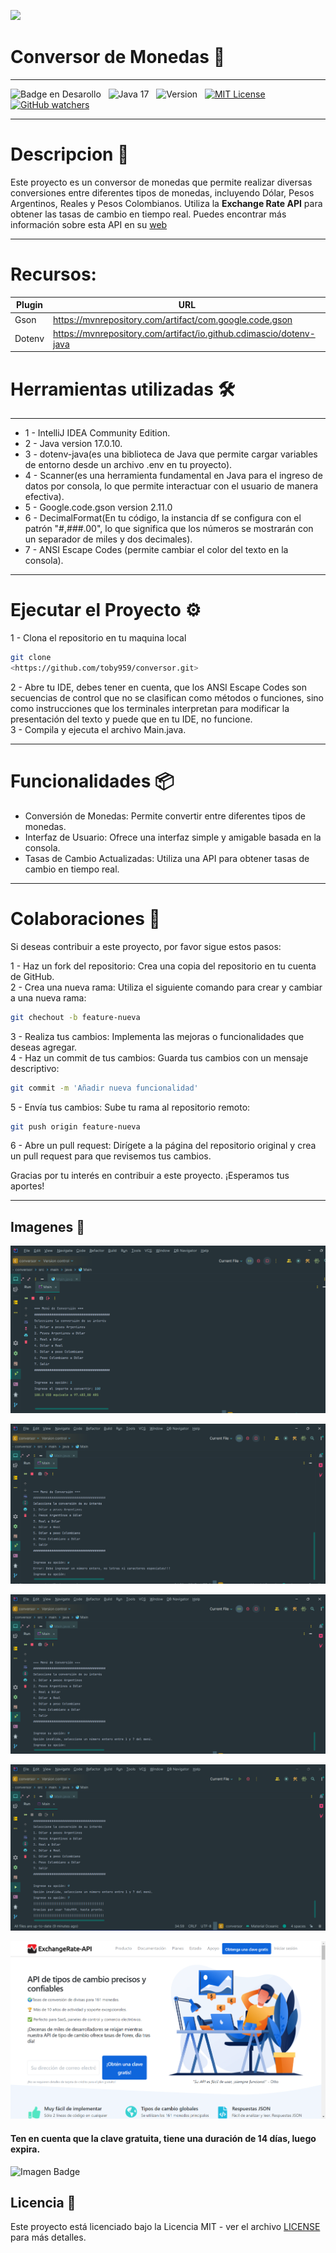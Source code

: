 ![](https://api.visitorbadge.io/api/VisitorHit?user=toby959&repo=conversor&countColor=%230e75b6)
 <h1 aling="center"> Conversor de Monedas 🏦 </h1>

___


![Badge en Desarollo](https://img.shields.io/badge/STATUS-FINALIZADO-green)&nbsp;&nbsp;&nbsp;![Java 17](https://img.shields.io/badge/java-17-blue?logo=java)&nbsp;&nbsp;&nbsp;![Version](https://img.shields.io/badge/version-v1.0-COLOR.svg)&nbsp;&nbsp;&nbsp;[![MIT License](https://img.shields.io/badge/licencia-MIT-blue.svg)](LICENSE)&nbsp;&nbsp;&nbsp;[![GitHub watchers](https://img.shields.io/github/watchers/toby959/conversor-toby959.svg?style=social&label=Watch&maxAge=2592000)](https://GitHub.com/toby959/conversor-toby959/watchers/)
___
# Descripcion 📖
Este proyecto es un conversor de monedas que permite realizar diversas conversiones entre diferentes tipos de monedas, incluyendo Dólar, Pesos Argentinos, Reales y Pesos Colombianos. Utiliza la **Exchange Rate API** para obtener las tasas de cambio en tiempo real. Puedes encontrar más información sobre esta API en su [web](https://www.exchangerate-api.com/)
___
# Recursos:

| Plugin          | URL                      |
|-----------------|--------------------------|
| Gson            | https://mvnrepository.com/artifact/com.google.code.gson |
| Dotenv          | https://mvnrepository.com/artifact/io.github.cdimascio/dotenv-java| 


# Herramientas utilizadas 🛠️
___
* 1 - IntelliJ IDEA Community Edition.
* 2 - Java version 17.0.10.
* 3 - dotenv-java(es una biblioteca de Java que permite cargar variables de entorno desde un archivo .env en tu proyecto).
* 4 - Scanner(es una herramienta fundamental en Java para el ingreso de datos por consola, lo que permite interactuar con el usuario de manera efectiva).
* 5 - Google.code.gson version 2.11.0
* 6 - DecimalFormat(En tu código, la instancia df se configura con el patrón "#,###.00", lo que significa que los números se mostrarán con un separador de miles y dos decimales).
* 7 - ANSI Escape Codes (permite cambiar el color del texto en la consola).
___
# Ejecutar el Proyecto ⚙️
1 - Clona el repositorio en tu maquina local
``` bash
git clone
<https://github.com/toby959/conversor.git>
```
2 - Abre tu IDE, debes tener en cuenta, que los ANSI Escape Codes son secuencias de control que no se clasifican como métodos o funciones, sino como instrucciones que los terminales interpretan para modificar la presentación del texto y puede que en tu IDE, no funcione.  
3 - Compila y ejecuta el archivo Main.java.
___
# Funcionalidades 📦
* Conversión de Monedas: Permite convertir entre diferentes tipos de monedas.
* Interfaz de Usuario: Ofrece una interfaz simple y amigable basada en la consola.
* Tasas de Cambio Actualizadas: Utiliza una API para obtener tasas de cambio en tiempo real.
___
# Colaboraciones 🎯
Si deseas contribuir a este proyecto, por favor sigue estos pasos:

1 - Haz un fork del repositorio: Crea una copia del repositorio en tu cuenta de GitHub.  
2 - Crea una nueva rama: Utiliza el siguiente comando para crear y cambiar a una nueva rama:
```bash
git chechout -b feature-nueva
```
3 - Realiza tus cambios: Implementa las mejoras o funcionalidades que deseas agregar.  
4 - Haz un commit de tus cambios: Guarda tus cambios con un mensaje descriptivo:
```bash 
git commit -m 'Añadir nueva funcionalidad'
```
5 - Envía tus cambios: Sube tu rama al repositorio remoto:
````bash
git push origin feature-nueva
````
6 - Abre un pull request: Dirígete a la página del repositorio original y crea un pull request para que revisemos tus cambios.

Gracias por tu interés en contribuir a este proyecto. ¡Esperamos tus aportes!
___
## Imagenes 📸

![Imagen Consola](imagen_1.png)

![Imagen Consola](imagen_2.png)

![Imagen Consola](imagen_3.png)

![Imagen Consola](imagen_4.png)

![Imagen Pagina para obtener clave del Conversor](imagen_5.png)
#### Ten en cuenta que la clave gratuita, tiene una duración de 14 días, luego expira.

![Imagen Badge](./Badge-Conversor(1).png)

## Licencia 📜

Este proyecto está licenciado bajo la Licencia MIT - ver el archivo [LICENSE](https://github.com/toby959/conversor/blob/main/LICENSE) para más detalles.
